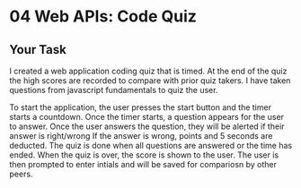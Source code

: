 # 04 Web APIs: Code Quiz

## Your Task
I created a web application coding quiz that is timed.  At the end of the quiz the high scores are recorded to compare with prior quiz takers.  I have taken questions from javascript fundamentals to quiz the user.  


To start the application, the user presses the start button and the timer starts a countdown.
Once the timer starts, a question appears for the user to answer.
Once the user answers the question, they will be alerted if their answer is right/wrong
If the answer is wrong, points and 5 seconds are deducted.
The quiz is done when all questions are answered or the time has ended.
When the quiz is over, the score is shown to the user.
The user is then prompted to enter intials and will be saved for compariosn by other peers.
```
